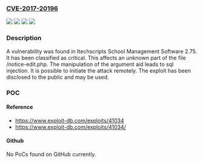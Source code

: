 ### [CVE-2017-20196](https://cve.mitre.org/cgi-bin/cvename.cgi?name=CVE-2017-20196)
![](https://img.shields.io/static/v1?label=Product&message=School%20Management%20Software&color=blue)
![](https://img.shields.io/static/v1?label=Version&message=%3D%202.75%20&color=brighgreen)
![](https://img.shields.io/static/v1?label=Vulnerability&message=Injection&color=brighgreen)
![](https://img.shields.io/static/v1?label=Vulnerability&message=SQL%20Injection&color=brighgreen)

### Description

A vulnerability was found in Itechscripts School Management Software 2.75. It has been classified as critical. This affects an unknown part of the file /notice-edit.php. The manipulation of the argument aid leads to sql injection. It is possible to initiate the attack remotely. The exploit has been disclosed to the public and may be used.

### POC

#### Reference
- https://www.exploit-db.com/exploits/41034
- https://www.exploit-db.com/exploits/41034/

#### Github
No PoCs found on GitHub currently.

